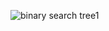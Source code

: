 
![binary search tree1](https://user-images.githubusercontent.com/33790066/154007708-7f9c456c-c899-461b-929b-3783a93bb5cb.jpg)
